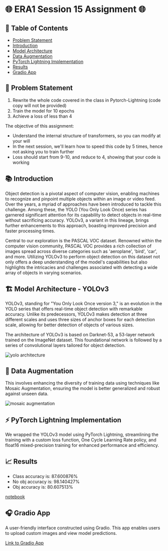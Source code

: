 # 🌐 ERA1 Session 15 Assignment 🌐

## 📌 Table of Contents

- [Problem Statement](#problem-statement)
- [Introduction](#introduction)
- [Model Architecture](#model-architecture)
- [Data Augmentation](#data-augmentation)
- [PyTorch Lightning Implementation](#pytorch-lightning-implementation)
- [Results](#results)
- [Gradio App](#gradio-app)

## 🎯 Problem Statement

1. Rewrite the whole code covered in the class in Pytorch-Lightning (code copy will not be provided)  
2. Train the model for 10 epochs  
3. Achieve a loss of less than 4  

The objective of this assignment:  

- Understand the internal structure of transformers, so you can modify at your will
- In the next session, we'll learn how to speed this code by 5 times, hence not asking you to train further
- Loss should start from 9-10, and reduce to 4, showing that your code is working

## 📚 Introduction

Object detection is a pivotal aspect of computer vision, enabling machines to recognize and pinpoint multiple objects within an image or video feed. Over the years, a myriad of approaches have been introduced to tackle this challenge. Among these, the YOLO (You Only Look Once) series has garnered significant attention for its capability to detect objects in real-time without sacrificing accuracy. YOLOv3, a variant in this lineage, brings further enhancements to this approach, boasting improved precision and faster processing times.

Central to our exploration is the PASCAL VOC dataset. Renowned within the computer vision community, PASCAL VOC provides a rich collection of images spread across diverse categories such as 'aeroplane', 'bird', 'car', and more. Utilizing YOLOv3 to perform object detection on this dataset not only offers a deep understanding of the model's capabilities but also highlights the intricacies and challenges associated with detecting a wide array of objects in varying scenarios.

## 🏗 Model Architecture - YOLOv3

YOLOv3, standing for "You Only Look Once version 3," is an evolution in the YOLO series that offers real-time object detection with remarkable accuracy. Unlike its predecessors, YOLOv3 makes detection at three different scales and uses three sizes of anchor boxes for each detection scale, allowing for better detection of objects of various sizes.

The architecture of YOLOv3 is based on Darknet-53, a 53-layer network trained on the ImageNet dataset. This foundational network is followed by a series of convolutional layers tailored for object detection. 

![yolo architecture](./images/YoloV3_architecture.jpeg)


## 🎨 Data Augmentation
This involves enhancing the diversity of training data using techniques like Mosaic Augmentation, ensuring the model is better generalized and robust against unseen data.

![mosaic augmentation](./images/mosaic_augmentation.png)

## ⚡ PyTorch Lightning Implementation

We wrapped the YOLOv3 model using PyTorch Lightning, streamlining the training with a custom loss function, One Cycle Learning Rate policy, and float16 mixed-precision training for enhanced performance and efficiency.


## 📈 Results

- Class accuracy is: 87.600876%
- No obj accuracy is: 98.140427%
- Obj accuracy is: 80.607513%

[notebook](./ERA1_S13_YOLOv3_Pytorch_lightning.ipynb)


## 🎧 Gradio App
A user-friendly interface constructed using Gradio. This app enables users to upload custom images and view model predictions.

[Link to Gradio App](https://huggingface.co/spaces/sujitojha/Object_Detection_YOLOv3)





